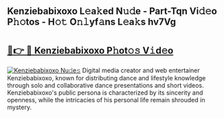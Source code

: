 ## Kenziebabixoxo L𝚎a𝚔ed N𝚞𝚍e - Part-Tqn Vi𝚍𝚎o P𝚑𝚘tos - H𝚘𝚝 O𝚗𝚕yf𝚊ns L𝚎a𝚔s hv7Vg

# <h2><a href="http://kf0xmgw.oniu.top/?m=Kenziebabixoxo">🔗👉 🔴 Kenziebabixoxo P𝚑ot𝚘𝚜 V𝚒d𝚎o</a></h2>

[![Kenziebabixoxo Nu𝚍e𝚜](https://i.imgur.com/0qMVB7G.gif)](http://kf0xmgw.oniu.top/?m=Kenziebabixoxo)
Digital media creator and web entertainer Kenziebabixoxo, known for distributing dance and lifestyle knowledge through solo and collaborative dance presentations and short videos. Kenziebabixoxo's public persona is characterized by its sincerity and openness, while the intricacies of his personal life remain shrouded in mystery.  

